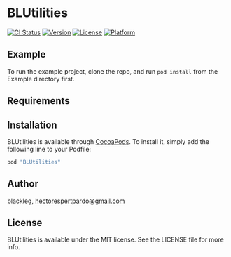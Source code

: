 # BLUtilities

[![CI Status](http://img.shields.io/travis/blackleg/BLUtilities.svg?style=flat)](https://travis-ci.org/blackleg/BLUtilities)
[![Version](https://img.shields.io/cocoapods/v/BLUtilities.svg?style=flat)](http://cocoapods.org/pods/BLUtilities)
[![License](https://img.shields.io/cocoapods/l/BLUtilities.svg?style=flat)](http://cocoapods.org/pods/BLUtilities)
[![Platform](https://img.shields.io/cocoapods/p/BLUtilities.svg?style=flat)](http://cocoapods.org/pods/BLUtilities)

## Example

To run the example project, clone the repo, and run `pod install` from the Example directory first.

## Requirements

## Installation

BLUtilities is available through [CocoaPods](http://cocoapods.org). To install
it, simply add the following line to your Podfile:

```ruby
pod "BLUtilities"
```

## Author

blackleg, hectorespertpardo@gmail.com

## License

BLUtilities is available under the MIT license. See the LICENSE file for more info.
